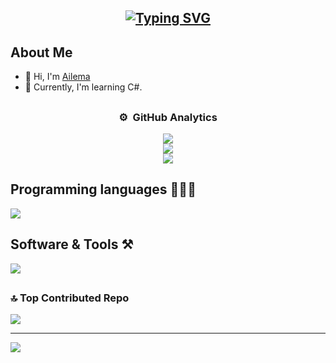 



  
<h2 align=center><a href="https://git.io/typing-svg"><img src="https://readme-typing-svg.demolab.com?font=Fira+Code&pause=1000&random=false&width=435&lines=Computer+Science+Student;DS%20|%20AI%20|%20ML%20Enthusiast;Always%20learning%20new%20things" alt="Typing SVG" /></a></h2>

## About Me
<ul>
  <li>👋 Hi, I'm <a href="Edo-06/Edo-06">Ailema</a></li>
  <li>🌱 Currently, I'm learning C#.</li>
</ul>

## 

<div align="center">

### ⚙️ &nbsp;GitHub Analytics
![](https://github-readme-stats.vercel.app/api?username=Edo-06&theme=algolia&border=false&include_all_commits=false&count_private=false)<br/>
![](https://github-readme-streak-stats.herokuapp.com/?user=Edo-06&theme=algolia&border=false)<br/>
![](https://github-readme-stats.vercel.app/api/top-langs/?username=Edo-06&theme=algolia&border=false&include_all_commits=false&count_private=false&layout=compact)

</div>


## Programming languages 👨🏽‍💻
<img src="https://skillicons.dev/icons?i=cs,cpp,latex&perline=14" />

## Software & Tools ⚒️
<img src="https://skillicons.dev/icons?i=github,git,vscode,unity,windows,dotnet&perline=14" />



##

### 🔝 Top Contributed Repo
![](https://github-contributor-stats.vercel.app/api?username=Edo-06&limit=5&theme=algolia&combine_all_yearly_contributions=true)

---
[![](https://visitcount.itsvg.in/api?id=Edo-06&icon=0&color=1)](https://visitcount.itsvg.in)

<!-- Proudly created with GPRM ( https://gprm.itsvg.in ) -->
